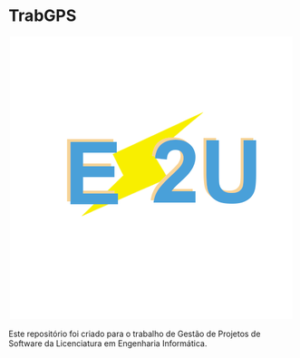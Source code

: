 # TrabGPS

<p align="center">
  <img src="src//main//resources//img//E2U.png">
</p>

Este repositório foi criado para o trabalho de Gestão de Projetos de Software da Licenciatura em Engenharia Informática.

